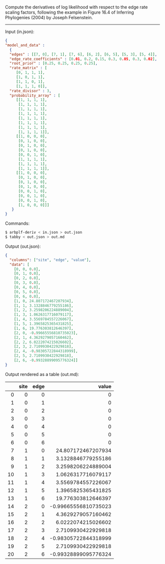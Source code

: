 Compute the derivatives of log likelihood with respect to
the edge rate scaling factors, following the example in Figure 16.4 of
Inferring Phylogenies (2004) by Joseph Felsenstein.

---

Input (in.json):
```json
{
"model_and_data" :
  {
  "edges" : [[7, 0], [7, 1], [7, 6], [6, 2], [6, 5], [5, 3], [5, 4]],
  "edge_rate_coefficients" : [0.01, 0.2, 0.15, 0.3, 0.05, 0.3, 0.02],
  "root_prior" : [0.25, 0.25, 0.25, 0.25],
  "rate_matrix" : [
	 [0, 1, 1, 1],
	 [1, 0, 1, 1],
	 [1, 1, 0, 1],
	 [1, 1, 1, 0]],
  "rate_divisor" : 3,
  "probability_array" : [
	 [[1, 1, 1, 1],
	  [1, 1, 1, 1],
	  [1, 1, 1, 1],
	  [1, 1, 1, 1],
	  [1, 1, 1, 1],
	  [1, 1, 1, 1],
	  [1, 1, 1, 1],
	  [1, 1, 1, 1]],
	 [[1, 0, 0, 0],
	  [0, 1, 0, 0],
	  [0, 1, 0, 0],
	  [0, 1, 0, 0],
	  [0, 0, 1, 0],
	  [1, 1, 1, 1],
	  [1, 1, 1, 1],
	  [1, 1, 1, 1]],
	 [[1, 0, 0, 0],
	  [0, 1, 0, 0],
	  [0, 1, 0, 0],
	  [0, 1, 0, 0],
	  [0, 0, 1, 0],
	  [0, 0, 1, 0],
	  [0, 0, 1, 0],
	  [1, 0, 0, 0]]]
   }
}
```

Commands:
```bash
$ arbplf-deriv < in.json > out.json
$ tabby < out.json > out.md
```

Output (out.json):
```json
{
  "columns": ["site", "edge", "value"],
  "data": [
    [0, 0, 0.0],
    [0, 1, 0.0],
    [0, 2, 0.0],
    [0, 3, 0.0],
    [0, 4, 0.0],
    [0, 5, 0.0],
    [0, 6, 0.0],
    [1, 0, 24.807172467207934],
    [1, 1, 3.1328846779255186],
    [1, 2, 3.2598206224889004],
    [1, 3, 1.0626317716079117],
    [1, 4, 3.5569784557226067],
    [1, 5, 1.3965825365431825],
    [1, 6, 19.776303812646397],
    [2, 0, -0.99665556810735023],
    [2, 1, 4.3629279057160462],
    [2, 2, 6.0222074215026602],
    [2, 3, 2.7109930422929818],
    [2, 4, -0.98305722844318999],
    [2, 5, 2.7109930422929818],
    [2, 6, -0.99328899095776324]]
}
```

Output rendered as a table (out.md):

|    |   site |   edge |                value |
|---:|-------:|-------:|---------------------:|
|  0 |      0 |      0 |  0                   |
|  1 |      0 |      1 |  0                   |
|  2 |      0 |      2 |  0                   |
|  3 |      0 |      3 |  0                   |
|  4 |      0 |      4 |  0                   |
|  5 |      0 |      5 |  0                   |
|  6 |      0 |      6 |  0                   |
|  7 |      1 |      0 | 24.807172467207934   |
|  8 |      1 |      1 |  3.1328846779255186  |
|  9 |      1 |      2 |  3.2598206224889004  |
| 10 |      1 |      3 |  1.0626317716079117  |
| 11 |      1 |      4 |  3.5569784557226067  |
| 12 |      1 |      5 |  1.3965825365431825  |
| 13 |      1 |      6 | 19.776303812646397   |
| 14 |      2 |      0 | -0.99665556810735023 |
| 15 |      2 |      1 |  4.3629279057160462  |
| 16 |      2 |      2 |  6.0222074215026602  |
| 17 |      2 |      3 |  2.7109930422929818  |
| 18 |      2 |      4 | -0.98305722844318999 |
| 19 |      2 |      5 |  2.7109930422929818  |
| 20 |      2 |      6 | -0.99328899095776324 |
